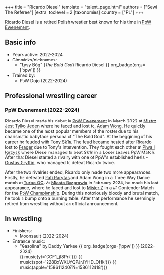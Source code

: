 +++
title = "Ricardo Diesel"
template = "talent_page.html"
authors = ["Sewi The Referee"]
[extra]
toclevel = 2
[taxonomies]
country = ["PL"]
+++

Ricardo Diesel is a retired Polish wrestler best known for his time in [PpW Ewenement](@/o/ppw.md).

## Basic info

* Years active: 2022-2024
* Gimmicks/nicknames:
  - "Łysy Bóg" (_The Bald God_) Ricardo Diesel {{ org_badge(orgs=['ppw']) }}
* Trained by:
  - PpW Dojo (2022-2024)
 
## Professional wrestling career

### PpW Ewenement (2022-2024)

Ricardo Diesel made his debut in [PpW Ewenement](@/o/ppw.md) in March 2022 at [Mistrz Jest Tylko Jeden](@/e/ppw/2022-03-12-ppw-mistrz-jest-tylko-jeden.md) where he faced and lost to, [Adam Wong](@/w/adam-wong.md). He quickly became one of the most popular members of the roster due to his charismatic babyface persona of "The Bald God".
At the beggining of his career he feuded with [Tony Sk1n](@/w/tony-sk1n.md). The feud became heated after Ricardo lost to [Feager](@/w/feager.md) due to Tony's intervention. They fought each other at [Piwa I Igrzysk](@/e/ppw/2023-03-11-ppw-piwa-i-igrzysk.md) where Diesel managed to beat Sk1n in a Loser Leaves PpW Match. After that Diesel started a rivalry with one of PpW's established heels - [Gustav Gryffin](@/w/gustav-gryffin.md), who managed to defeat Ricardo twice.

After the two rivalries ended, Ricardo only made two more appearances. Firstly, he defeated [Rafi Rarytas](@/w/rafi.md) and Adam Wong in a Three Way Dance match at [Turbo OG](@/e/ppw/2023-12-08-ppw-turbo-og.md). At [Miasto Bezprawia](@/e/ppw/2024-02-10-ppw-miasto-bezprawia.md) in February 2024, he made his last appearance, where he faced and lost to [Mister Z](@/w/mister-z.md) in a #1 Contender Match for the [PpW Championship](@/c/ppw-championship.md). During this notoriously bloody and brutal match, he took a bump onto a burning table. After that performance he seemingly retired from wrestling without an official announcement.

## In wrestling

* Finishers:
  - Moonsault (2022-2024)
* Entrance music:
  - "Gasolina" by Daddy Yankee
    {{ org_badge(orgs=['ppw']) }} (2022-2024) <br>
    {{ music(yt='CCF1_jI8Prk')}}
    {{ music(spot='228BxWXUYQPJrJYHDLOHk')}}
    {{ music(apple='1586112407?i=1586112418')}}
